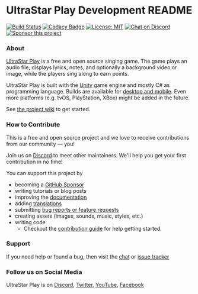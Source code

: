 # UltraStar Play Development README

[![Build Status](https://github.com/UltraStar-Deluxe/Play/actions/workflows/build-main-game.yml/badge.svg)](https://github.com/UltraStar-Deluxe/Play/actions/workflows/build-main-game.yml)
[![Codacy Badge](https://app.codacy.com/project/badge/Grade/7cb9f368e7cb49a580a2ab3ed4345a07)](https://www.codacy.com/gh/UltraStar-Deluxe/Play/dashboard?utm_source=github.com&amp;utm_medium=referral&amp;utm_content=UltraStar-Deluxe/Play&amp;utm_campaign=Badge_Grade)
[![License: MIT](https://img.shields.io/badge/License-MIT-yellow.svg)](https://github.com/UltraStar-Deluxe/Play/blob/master/LICENSE) 
[![Chat on Discord](https://img.shields.io/discord/957290213246390352)](https://discord.com/invite/PAUJFKCGbb)
[![Sponsor this project](https://img.shields.io/badge/-Sponsor-fafbfc?logo=GitHub%20Sponsors)](https://github.com/sponsors/achimmihca)

### About
[UltraStar Play](https://usplay.net/) is a free and open source singing game.
The game plays an audio file, displays lyrics, notes, and optionally a background video or image, while the players sing along to earn points.

UltraStar Play is built with the [Unity](https://unity.com/) game engine and mostly C# as programming language.
Builds are available for [desktop and mobile](https://github.com/UltraStar-Deluxe/Play/releases).
Even more platforms (e.g. tvOS, PlayStation, XBox) might be added in the future.

See [the project wiki](https://github.com/UltraStar-Deluxe/Play/wiki/First-Steps) to get started.

### How to Contribute
This is a free and open source project and we love to receive contributions from our community — you!

Join us on [Discord](https://discord.gg/PAUJFKCGbb) to meet other maintainers. We'll help you get your first contribution in no time!

You can support this project by

- becoming a [GitHub Sponsor](https://github.com/sponsors/achimmihca)
- writing tutorials or blog posts
- improving the [documentation](https://github.com/UltraStar-Deluxe/Play/wiki)
- adding [translations](https://github.com/UltraStar-Deluxe/Play/wiki/Translations,-Internationalization-(I18N))
- submitting [bug reports or feature requests](https://github.com/UltraStar-Deluxe/Play/issues)
- creating assets (images, sounds, music, styles, etc.)
- writing code
    - Checkout the [contribution guide](https://github.com/UltraStar-Deluxe/Play/blob/master/CONTRIBUTING.md) for help getting started.

### Support
If you need help or found a bug, then visit the [chat](https://discord.com/invite/PAUJFKCGbb) or [issue tracker](https://github.com/UltraStar-Deluxe/Play/issues)

### Follow us on Social Media
UltraStar Play is on [Discord](https://discord.gg/PAUJFKCGbb), [Twitter](https://twitter.com/UltraStar_Play), [YouTube](https://youtube.com/@ultrastar-play), [Facebook](https://www.facebook.com/UltraStar-Play-101984782475359)

